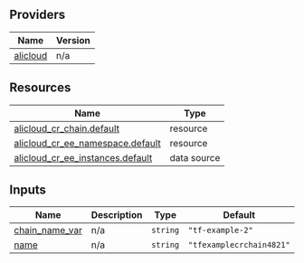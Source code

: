 <!-- BEGIN_TF_DOCS -->
## Providers

| Name | Version |
|------|---------|
| <a name="provider_alicloud"></a> [alicloud](#provider\_alicloud) | n/a |

## Resources

| Name | Type |
|------|------|
| [alicloud_cr_chain.default](https://registry.terraform.io/providers/hashicorp/alicloud/latest/docs/resources/cr_chain) | resource |
| [alicloud_cr_ee_namespace.default](https://registry.terraform.io/providers/hashicorp/alicloud/latest/docs/resources/cr_ee_namespace) | resource |
| [alicloud_cr_ee_instances.default](https://registry.terraform.io/providers/hashicorp/alicloud/latest/docs/data-sources/cr_ee_instances) | data source |

## Inputs

| Name | Description | Type | Default | Required |
|------|-------------|------|---------|:--------:|
| <a name="input_chain_name_var"></a> [chain\_name\_var](#input\_chain\_name\_var) | n/a | `string` | `"tf-example-2"` | no |
| <a name="input_name"></a> [name](#input\_name) | n/a | `string` | `"tfexamplecrchain4821"` | no |
<!-- END_TF_DOCS -->    
